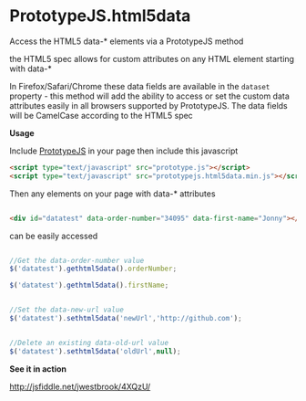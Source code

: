 PrototypeJS.html5data
=====================

Access the HTML5 data-* elements via a PrototypeJS method

the HTML5 spec allows for custom attributes on any HTML element starting with data-*

In Firefox/Safari/Chrome these data fields are available in the `dataset` property - this method will add the ability to access or set the custom data attributes easily in all browsers supported by PrototypeJS. The data fields will be CamelCase according to the HTML5 spec


__Usage__

Include [PrototypeJS](http://prototypejs.org/download) in your page then include this javascript

```html
<script type="text/javascript" src="prototype.js"></script>
<script type="text/javascript" src="prototypejs.html5data.min.js"></script>
```


Then any elements on your page with data-* attributes 

```html

<div id="datatest" data-order-number="34095" data-first-name="Jonny"></div>

```

can be easily accessed

```javascript

//Get the data-order-number value
$('datatest').gethtml5data().orderNumber;

$('datatest').gethtml5data().firstName;


//Set the data-new-url value
$('datatest').sethtml5data('newUrl','http://github.com');


//Delete an existing data-old-url value
$('datatest').sethtml5data('oldUrl',null);


```



__See it in action__

http://jsfiddle.net/jwestbrook/4XQzU/